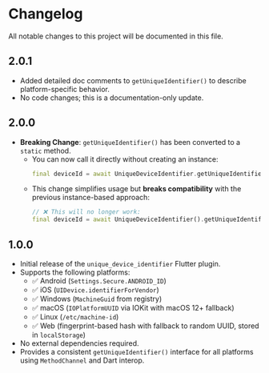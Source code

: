 # Changelog

All notable changes to this project will be documented in this file.

## 2.0.1

- Added detailed doc comments to `getUniqueIdentifier()` to describe platform-specific behavior.
- No code changes; this is a documentation-only update.

## 2.0.0

- **Breaking Change**: `getUniqueIdentifier()` has been converted to a `static` method.
  - You can now call it directly without creating an instance:
    ```dart
    final deviceId = await UniqueDeviceIdentifier.getUniqueIdentifier();
    ```
  - This change simplifies usage but **breaks compatibility** with the previous instance-based approach:
    ```dart
    // ❌ This will no longer work:
    final deviceId = await UniqueDeviceIdentifier().getUniqueIdentifier();
    ```

## 1.0.0

- Initial release of the `unique_device_identifier` Flutter plugin.
- Supports the following platforms:
  - ✅ Android (`Settings.Secure.ANDROID_ID`)
  - ✅ iOS (`UIDevice.identifierForVendor`)
  - ✅ Windows (`MachineGuid` from registry)
  - ✅ macOS (`IOPlatformUUID` via IOKit with macOS 12+ fallback)
  - ✅ Linux (`/etc/machine-id`)
  - ✅ Web (fingerprint-based hash with fallback to random UUID, stored in `localStorage`)
- No external dependencies required.
- Provides a consistent `getUniqueIdentifier()` interface for all platforms using `MethodChannel` and Dart interop.
